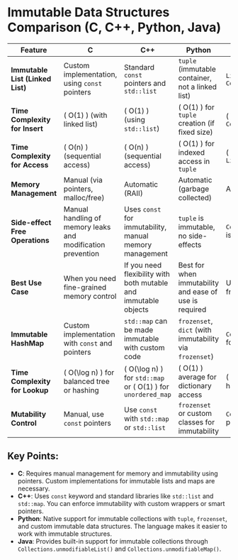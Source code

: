 # Immutable Data Structures Comparison (C, C++, Python, Java)

| **Feature**                      | **C**                              | **C++**                            | **Python**                                  | **Java**                                  |
|-----------------------------------|------------------------------------|------------------------------------|---------------------------------------------|-------------------------------------------|
| **Immutable List (Linked List)**  | Custom implementation, using `const` pointers | Standard `const` pointers and `std::list` | `tuple` (immutable container, not a linked list) | `List` can be immutable with `Collections.unmodifiableList()` |
| **Time Complexity for Insert**    | \( O(1) \) (with linked list)      | \( O(1) \) (using `std::list`)      | \( O(1) \) for `tuple` creation (if fixed size)  | \( O(1) \) for `Collections.unmodifiableList()` |
| **Time Complexity for Access**    | \( O(n) \) (sequential access)     | \( O(n) \) (sequential access)     | \( O(1) \) for indexed access in `tuple`     | \( O(1) \) for indexed access in `List` |
| **Memory Management**             | Manual (via pointers, malloc/free) | Automatic (RAII)                   | Automatic (garbage collected)               | Automatic (garbage collected)             |
| **Side-effect Free Operations**   | Manual handling of memory leaks and modification prevention | Uses `const` for immutability, manual memory management | `tuple` is immutable, no side-effects | `Collections.unmodifiableList()` is immutable |
| **Best Use Case**                 | When you need fine-grained memory control | If you need flexibility with both mutable and immutable objects | Best for when immutability and ease of use is required | Used for protecting a collection from modification |
| **Immutable HashMap**             | Custom implementation with `const` and pointers | `std::map` can be made immutable with custom code | `frozenset`, `dict` (with immutability via `frozenset`) | `Collections.unmodifiableMap()` for immutability |
| **Time Complexity for Lookup**    | \( O(\log n) \) for balanced tree or hashing | \( O(\log n) \) for `std::map` or \( O(1) \) for `unordered_map` | \( O(1) \) average for dictionary access | \( O(1) \) for `unmodifiableMap` with hashing |
| **Mutability Control**            | Manual, use `const` pointers       | Use `const` with `std::map` or `std::list` | `frozenset` or custom classes for immutability | `Collections.unmodifiableMap()` prevents modification |

## Key Points:
- **C**: Requires manual management for memory and immutability using pointers. Custom implementations for immutable lists and maps are necessary.
- **C++**: Uses `const` keyword and standard libraries like `std::list` and `std::map`. You can enforce immutability with custom wrappers or smart pointers.
- **Python**: Native support for immutable collections with `tuple`, `frozenset`, and custom immutable data structures. The language makes it easier to work with immutable structures.
- **Java**: Provides built-in support for immutable collections through `Collections.unmodifiableList()` and `Collections.unmodifiableMap()`.

